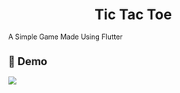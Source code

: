 <h1 align="center" id="title">Tic Tac Toe</h1>

<p id="description">A Simple Game Made Using Flutter</p>

<h2>🚀 Demo</h2>

<img src="https://i.ibb.co/hMn7K8g/Tic-Tac-Tor-Demo.gif" ></img>
